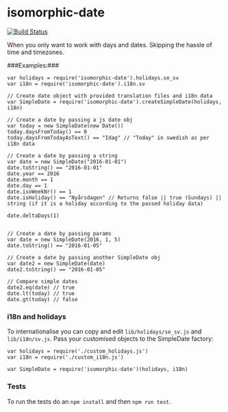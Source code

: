# isomorphic-date #
[![Build Status](https://travis-ci.org/jhsware/isomorphic-date.svg?branch=master)](https://travis-ci.org/jhsware/isomorphic-date)

When you only want to work with days and dates. Skipping the hassle of time and timezones.

###Examples:###

```
var holidays = require('isomorphic-date').holidays.se_sv
var i18n = require('isomorphic-date').i18n.sv

// Create date object with provided translation files and i18n data
var SimpleDate = require('isomorphic-date').createSimpleDate(holidays, i18n)

// Create a date by passing a js date obj
var today = new SimpleDate(new Date())
today.daysFromToday() == 0
today.daysFromTodayAsText() == "Idag" // "Today" in swedish as per i18n data

// Create a date by passing a string
var date = new SimpleDate("2016-01-01")
date.toString() == "2016-01-01"
date.year == 2016
date.month == 1
date.day == 1
date.isoWeekNr() == 1
date.isHoliday() == "Nyårsdagen" // Returns false || true (Sundays) || string (if it is a holiday according to the passed holiday data)

date.deltaDays(1)


// Create a date by passing params
var date = new SimpleDate(2016, 1, 5)
date.toString() == "2016-01-05"

// Create a date by passing another SimpleDate obj
var date2 = new SimpleDate(date)
date2.toString() == "2016-01-05"

// Compare simple dates
date2.eq(date) // true
date.lt(today) // true
date.gt(today) // false
```

### i18n and holidays ###

To internationalise you can copy and edit `lib/holidays/se_sv.js` and `lib/i18n/sv.js`. Pass your customised objects to the SimpleDate factory:

``` 
var holidays = require('./custom_holidays.js')
var i18n = require('./custom_i18n.js')

var SimpleDate = require('isomorphic-date')(holidays, i18n)
```

### Tests ###

To run the tests do an `npm install` and then `npm run test`.